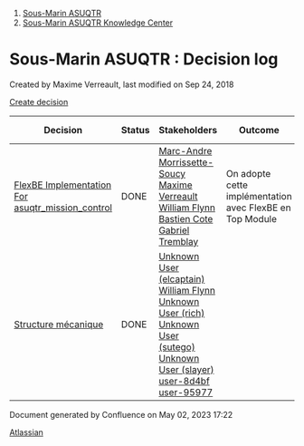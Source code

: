 1. [Sous-Marin ASUQTR](index.html)
2. [Sous-Marin ASUQTR Knowledge Center](Sous-Marin-ASUQTR-Knowledge-Center_5144578.html)

# Sous-Marin ASUQTR : Decision log

Created by Maxime Verreault, last modified on Sep 24, 2018

[Create decision]()

|Decision|Status|Stakeholders|Outcome|Due date|Owner|
|---|---|---|---|---|---|
|[FlexBE Implementation For asuqtr\_mission\_control](/display/SUBUQTR/FlexBE+Implementation+For+asuqtr_mission_control)|DONE|[Marc-Andre Morrissette-Soucy](https://confluence.asuqtr.com/display/~Soucym) [Maxime Verreault](https://confluence.asuqtr.com/display/~niggamax24) [William Flynn](https://confluence.asuqtr.com/display/~CrimsonCrow) [Bastien Cote](https://confluence.asuqtr.com/display/~mysterfreeze) [Gabriel Tremblay](https://confluence.asuqtr.com/display/~Tremblayg)|On adopte cette implémentation avec FlexBE en Top Module|<time>16 Sep 2020</time>|[Gabriel Tremblay](https://confluence.asuqtr.com/display/~Tremblayg) [Bastien Cote](https://confluence.asuqtr.com/display/~mysterfreeze)|
|[Structure mécanique](/pages/viewpage.action?pageId=5144596)|DONE|[Unknown User (elcaptain)](https://confluence.asuqtr.com/display/~ElCaptain) [William Flynn](https://confluence.asuqtr.com/display/~CrimsonCrow) [Unknown User (rich)](https://confluence.asuqtr.com/display/~rich) [Unknown User (sutego)](https://confluence.asuqtr.com/display/~Sutego) [Unknown User (slayer)](https://confluence.asuqtr.com/display/~slayer) [user-8d4bf](https://confluence.asuqtr.com/display/~4028f28165f91a1d01660db4d84a0004) [user-95977](https://confluence.asuqtr.com/display/~4028f28165f91a1d01660db4d8490001)||<time>03 Nov 2018</time>|[Maxime Verreault](https://confluence.asuqtr.com/display/~niggamax24)|

Document generated by Confluence on May 02, 2023 17:22

[Atlassian](https://www.atlassian.com/)
